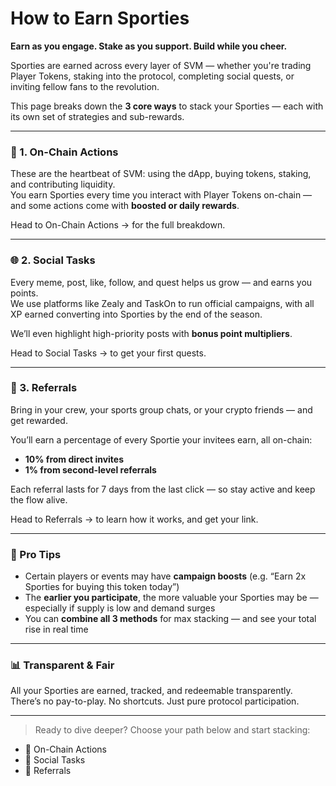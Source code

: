 # How to Earn Sporties

**Earn as you engage. Stake as you support. Build while you cheer.**

Sporties are earned across every layer of SVM — whether you're trading Player Tokens, staking into the protocol, completing social quests, or inviting fellow fans to the revolution.

This page breaks down the **3 core ways** to stack your Sporties — each with its own set of strategies and sub-rewards.

***

### 🔗 1. On-Chain Actions

These are the heartbeat of SVM: using the dApp, buying tokens, staking, and contributing liquidity.\
You earn Sporties every time you interact with Player Tokens on-chain — and some actions come with **boosted or daily rewards**.

Head to On-Chain Actions → for the full breakdown.

***

### 🌐 2. Social Tasks

Every meme, post, like, follow, and quest helps us grow — and earns you points.\
We use platforms like Zealy and TaskOn to run official campaigns, with all XP earned converting into Sporties by the end of the season.

We’ll even highlight high-priority posts with **bonus point multipliers**.

Head to Social Tasks → to get your first quests.

***

### 🧲 3. Referrals

Bring in your crew, your sports group chats, or your crypto friends — and get rewarded.

You’ll earn a percentage of every Sportie your invitees earn, all on-chain:

* **10% from direct invites**
* **1% from second-level referrals**

Each referral lasts for 7 days from the last click — so stay active and keep the flow alive.

Head to Referrals → to learn how it works, and get your link.

***

### 🧠 Pro Tips

* Certain players or events may have **campaign boosts** (e.g. “Earn 2x Sporties for buying this token today”)
* The **earlier you participate**, the more valuable your Sporties may be — especially if supply is low and demand surges
* You can **combine all 3 methods** for max stacking — and see your total rise in real time

***

### 📊 Transparent & Fair

All your Sporties are earned, tracked, and redeemable transparently.\
There’s no pay-to-play. No shortcuts. Just pure protocol participation.

***

> Ready to dive deeper? Choose your path below and start stacking:

* 📄 On-Chain Actions
* 📄 Social Tasks
* 📄 Referrals
